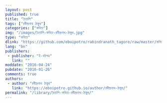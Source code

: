 ```yaml
---
layout: post
published: true
title: "চৈতালি"
tags: ["রবীন্দ্রনাথ ঠাকুর"]
categories: ["কবিতা"]
img: "/images/চৈতালি-কবিতা-রবীন্দ্রনাথ-ঠাকুর.jpg"
type: "কবিতা"
dlink: "https://github.com/eboipotro/rabindranath_tagore/raw/master/কবিতা/চৈতালি.epub"
lang: "bn"
publishers: 
 - publisher: "ই-বইপত্র"
   link: ""
moddate: "2016-04-24"
pubdate: "2016-01-26"
comments: true
authors: 
 - author: "রবীন্দ্রনাথ ঠাকুর"
   link: "https://eboipotro.github.io/author/রবীন্দ্রনাথ-ঠাকুর/"
permalink: "/library/চৈতালি-কবিতা-রবীন্দ্রনাথ-ঠাকুর/"
---
```

